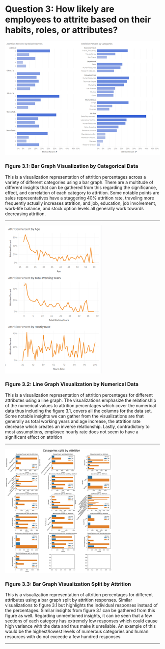 # **Question 3:** How likely are employees to attrite based on their habits, roles, or attributes?

![Figure 3.1](./images/3_1.png)

### **Figure 3.1:** Bar Graph Visualization by Categorical Data

This is a visualization representation of attrition percentages across a variety of different categories using a bar graph. There are a multitude of different insights that can be gathered from this regarding the significance, effect, and correlation of each category to attrition. Some notable points are sales representatives have a staggering 40% attrition rate, traveling more frequently actually increases attrition, and job, education, job involvement, work-life balance, and stock option levels all generally work towards decreasing attrition.

---

![Figure 3.2](./images/3_2.png)

### **Figure 3.2:** Line Graph Visualization by Numerical Data

This is a visualization representation of attrition percentages for different attributes using a line graph. The visualizations emphasize the relationship of the numerical values to attrition percentages which cover the numerical data thus including the figure 3.1, covers all the columns for the data set. Some notable insights we can gather from the visualizations are that generally as total working years and age increase, the attrition rate decrease which creates an inverse relationship. Lastly, contradictory to most assumptions, employee hourly rate does not seem to have a significant effect on attrition

---

![Figure 3.3](./images/3_3.png)

### **Figure 3.3:** Bar Graph Visualization Split by Attrition

This is a visualization representation of attrition percentages for different attributes using a bar graph split by attrition responses. Similar visualizations to figure 3.1 but highlights the individual responses instead of the percentages. Similar insights from figure 3.1 can be gathered from this figure as well. Regarding unmentioned insights, it can be seen that a few sections of each category has extremely low responses which could cause high variance with the data and thus make it unreliable. An example of this would be the highest/lowest levels of numerous categories and human resources with do not exceede a few hundred responses

---
